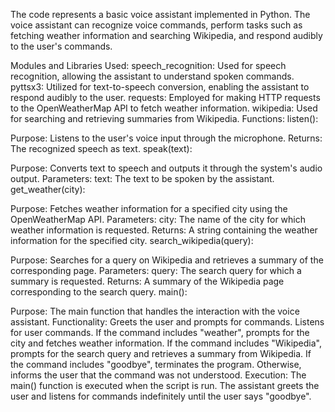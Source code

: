 The code represents a basic voice assistant implemented in Python. The voice assistant can recognize voice commands, perform tasks such as fetching weather information and searching Wikipedia, and respond audibly to the user's commands.

Modules and Libraries Used:
speech_recognition: Used for speech recognition, allowing the assistant to understand spoken commands.
pyttsx3: Utilized for text-to-speech conversion, enabling the assistant to respond audibly to the user.
requests: Employed for making HTTP requests to the OpenWeatherMap API to fetch weather information.
wikipedia: Used for searching and retrieving summaries from Wikipedia.
Functions:
listen():

Purpose: Listens to the user's voice input through the microphone.
Returns: The recognized speech as text.
speak(text):

Purpose: Converts text to speech and outputs it through the system's audio output.
Parameters:
text: The text to be spoken by the assistant.
get_weather(city):

Purpose: Fetches weather information for a specified city using the OpenWeatherMap API.
Parameters:
city: The name of the city for which weather information is requested.
Returns: A string containing the weather information for the specified city.
search_wikipedia(query):

Purpose: Searches for a query on Wikipedia and retrieves a summary of the corresponding page.
Parameters:
query: The search query for which a summary is requested.
Returns: A summary of the Wikipedia page corresponding to the search query.
main():

Purpose: The main function that handles the interaction with the voice assistant.
Functionality:
Greets the user and prompts for commands.
Listens for user commands.
If the command includes "weather", prompts for the city and fetches weather information.
If the command includes "Wikipedia", prompts for the search query and retrieves a summary from Wikipedia.
If the command includes "goodbye", terminates the program.
Otherwise, informs the user that the command was not understood.
Execution:
The main() function is executed when the script is run.
The assistant greets the user and listens for commands indefinitely until the user says "goodbye".
